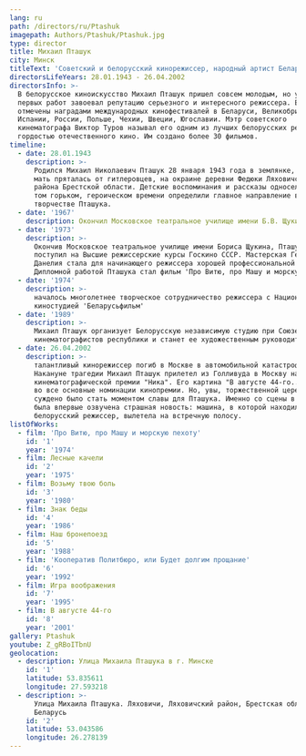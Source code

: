 ```yaml
---
lang: ru
path: /directors/ru/Ptashuk
imagepath: Authors/Ptashuk/Ptashuk.jpg
type: director
title: Михаил Пташук
city: Минск
titleText: 'Советский и белорусский кинорежиссер, народный артист Беларуси.'
directorsLifeYears: 28.01.1943 - 26.04.2002
directorsInfo: >-
  В белорусское киноискусство Михаил Пташук пришел совсем молодым, но уже с
  первых работ завоевал репутацию серьезного и интересного режиссера. Его фильмы
  отмечены наградами международных кинофестивалей в Беларуси, Великобритании,
  Испании, России, Польше, Чехии, Швеции, Югославии. Мэтр советского
  кинематографа Виктор Туров называл его одним из лучших белорусских режиссеров,
  гордостью отечественного кино. Им создано более 30 фильмов.
timeline:
  - date: 28.01.1943
    description: >-
      Родился Михаил Николаевич Пташук 28 января 1943 года в землянке, в которой
      мать пряталась от гитлеровцев, на окраине деревни Федюки Ляховичского
      района Брестской области. Детские воспоминания и рассказы односельчан о
      том горьком, героическом времени определили главное направление в
      творчестве Пташука.
  - date: '1967'
    description: Окончил Московское театральное училище имени Б.В. Щукина
  - date: '1973'
    description: >-
      Окончив Московское театральное училище имени Бориса Щукина, Пташук
      поступил на Высшие режиссерские курсы Госкино СССР. Мастерская Георгия
      Данелия стала для начинающего режиссера хорошей профессиональной школой.
      Дипломной работой Пташука стал фильм 'Про Витю, про Машу и морскую пехоту'
  - date: '1974'
    description: >-
      началось многолетнее творческое сотрудничество режиссера с Национальной
      киностудией 'Беларусьфильм'
  - date: '1989'
    description: >-
      Михаил Пташук организует Белорусскую независимую студию при Союзе
      кинематографистов республики и станет ее художественным руководителем
  - date: 26.04.2002
    description: >-
      талантливый кинорежиссер погиб в Москве в автомобильной катастрофе.
      Накануне трагедии Михаил Пташук прилетел из Голливуда в Москву на вручение
      кинематографической премии "Ника". Его картина "В августе 44-го..." попала
      во все основные номинации кинопремии. Но, увы, торжественной церемонии не
      суждено было стать моментом славы для Пташука. Именно со сцены в Москве
      была впервые озвучена страшная новость: машина, в которой находился
      белорусский режиссер, вылетела на встречную полосу.
listOfWorks:
  - film: 'Про Витю, про Машу и морскую пехоту'
    id: '1'
    year: '1974'
  - film: Лесные качели
    id: '2'
    year: '1975'
  - film: Возьму твою боль
    id: '3'
    year: '1980'
  - film: Знак беды
    id: '4'
    year: '1986'
  - film: Наш бронепоезд
    id: '5'
    year: '1988'
  - film: 'Кооператив Политбюро, или Будет долгим прощание'
    id: '6'
    year: '1992'
  - film: Игра воображения
    id: '7'
    year: '1995'
  - film: В августе 44-го
    id: '8'
    year: '2001'
gallery: Ptashuk
youtube: Z_gRBoITbnU
geolocation:
  - description: Улица Михаила Пташука в г. Минске
    id: '1'
    latitude: 53.835611
    longitude: 27.593218
  - description: >-
      Улица Михаила Пташука. Ляховичи, Ляховичский район, Брестская область,
      Беларусь
    id: '2'
    latitude: 53.043586
    longitude: 26.278139
---
```


